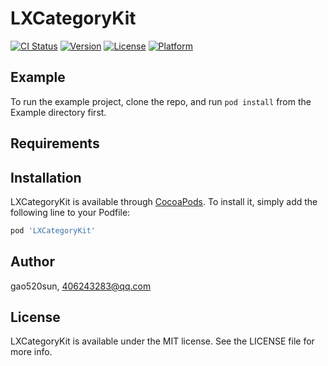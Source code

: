 # LXCategoryKit

[![CI Status](https://img.shields.io/travis/gao520sun/LXCategoryKit.svg?style=flat)](https://travis-ci.org/gao520sun/LXCategoryKit)
[![Version](https://img.shields.io/cocoapods/v/LXCategoryKit.svg?style=flat)](https://cocoapods.org/pods/LXCategoryKit)
[![License](https://img.shields.io/cocoapods/l/LXCategoryKit.svg?style=flat)](https://cocoapods.org/pods/LXCategoryKit)
[![Platform](https://img.shields.io/cocoapods/p/LXCategoryKit.svg?style=flat)](https://cocoapods.org/pods/LXCategoryKit)

## Example

To run the example project, clone the repo, and run `pod install` from the Example directory first.

## Requirements

## Installation

LXCategoryKit is available through [CocoaPods](https://cocoapods.org). To install
it, simply add the following line to your Podfile:

```ruby
pod 'LXCategoryKit'
```

## Author

gao520sun, 406243283@qq.com

## License

LXCategoryKit is available under the MIT license. See the LICENSE file for more info.

